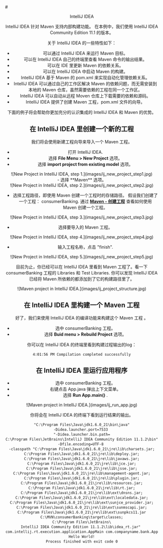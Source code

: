 #<center> IntelliJ IDEA

IntelliJ IDEA 针对 Maven 支持内部构建功能。 在本例中，我们使用 IntelliJ IDEA Community Edition 11.1 的版本。

关于 IntelliJ IDEA 的一些特性如下：

- 可以通过 IntelliJ IDEA 来运行 Maven 目标。
- 可以在 IntelliJ IDEA 自己的终端里查看 Maven 命令的输出结果。
- 可以在 IDE 里更新 Maven 的依赖关系。
- 可以在 IntelliJ IDEA 中启动 Maven 的构建。
- IntelliJ IDEA 基于 Maven 的 pom.xml 来实现自动化管理依赖关系。
- IntelliJ IDEA 可以通过自己的工作区解决 Maven 的依赖问题，而无需安装到本地的 Maven 仓库，虽然需要依赖的工程在同一个工作区。
- IntelliJ IDEA 可以自动从远程 Moven 仓库上下载需要的依赖和源码。 
- IntelliJ IDEA 提供了创建 Maven 工程，pom.xml 文件的向导。 


下面的例子将会帮助你更加充分的认识集成的 IntelliJ IDEA 和 Maven 的优势。

## 在 IntelliJ IDEA 里创建一个新的工程
我们将会使用新建工程向导来导入一个 Maven 工程。

- 打开 IntelliJ IDEA.
- 选择 **File Menu > New Project** 选项。
- 选择 **import project from existing model** 选项。  
<center>
![New Project in IntelliJ IDEA, step 1.](images/ij_new_project_step1.jpg)
</center>
- 选择 **Maven** 选项。
<center>
![New Project in IntelliJ IDEA, step 2.](images/ij_new_project_step2.jpg)
</center>

- 选择工程路径，即使用 Maven 创建一个工程时的存储路径。 假设我们创建了一个工程： consumerBanking. 通过 [**Maven - 创建工程**](maven-9-creating-project.md) 查看如何使用 Maven 创建一个工程。
<center>
![New Project in IntelliJ IDEA, step 3.](images/ij_new_project_step3.jpg)
</center>

- 选择要导入的 Maven 工程。
<center>
![New Project in IntelliJ IDEA, step 4.](images/ij_new_project_step4.jpg)
</center>

- 输入工程名称，点击 "finish".
<center>
![New Project in IntelliJ IDEA, step 5.](images/ij_new_project_step5.jpg)
</center>

目前为止，你已经可以在 IntelliJ IDEA 里看到 Maven 工程了。看一下 consumerBanking 工程的 Libraries 和 Test Libraries. 你可以发现 IntelliJ IDEA 已经将 Maven 所依赖的都添加到了它的构建路径里了。

<center>
![Maven project in IntelliJ IDEA.](images/ij_project_structure.jpg)
</center>

## 在 IntelliJ IDEA 里构建一个 Maven 工程
好了，我们来使用 IntelliJ IDEA 的编译功能来构建这个 Maven 工程 。

- 选中 consumerBanking 工程。
- 选择 **Buid menu > Rebuild Project** 选项。

你可以在 IntelliJ IDEA 的终端里看到构建过程输出的log：

```
4:01:56 PM Compilation completed successfully
```

## 在 IntelliJ IDEA 里运行应用程序

- 选中 consumerBanking 工程。
- 右键点击 App.java 弹出上下文菜单。
- 选择 **Run App.main()** .

<center>
![Maven project in IntelliJ IDEA.](images/ij_run_app.jpg)
</center>

你将会在 IntelliJ IDEA 的终端下看到运行结果的输出。

```
"C:\Program Files\Java\jdk1.6.0_21\bin\java"
-Didea.launcher.port=7533 
"-Didea.launcher.bin.path=
C:\Program Files\JetBrains\IntelliJ IDEA Community Edition 11.1.2\bin"
-Dfile.encoding=UTF-8 
-classpath "C:\Program Files\Java\jdk1.6.0_21\jre\lib\charsets.jar;
C:\Program Files\Java\jdk1.6.0_21\jre\lib\deploy.jar;
C:\Program Files\Java\jdk1.6.0_21\jre\lib\javaws.jar;
C:\Program Files\Java\jdk1.6.0_21\jre\lib\jce.jar;
C:\Program Files\Java\jdk1.6.0_21\jre\lib\jsse.jar;
C:\Program Files\Java\jdk1.6.0_21\jre\lib\management-agent.jar;
C:\Program Files\Java\jdk1.6.0_21\jre\lib\plugin.jar;
C:\Program Files\Java\jdk1.6.0_21\jre\lib\resources.jar;
C:\Program Files\Java\jdk1.6.0_21\jre\lib\rt.jar;
C:\Program Files\Java\jdk1.6.0_21\jre\lib\ext\dnsns.jar;
C:\Program Files\Java\jdk1.6.0_21\jre\lib\ext\localedata.jar;
C:\Program Files\Java\jdk1.6.0_21\jre\lib\ext\sunjce_provider.jar;
C:\Program Files\Java\jdk1.6.0_21\jre\lib\ext\sunmscapi.jar;
C:\Program Files\Java\jdk1.6.0_21\jre\lib\ext\sunpkcs11.jar
C:\MVN\consumerBanking\target\classes;
C:\Program Files\JetBrains\
IntelliJ IDEA Community Edition 11.1.2\lib\idea_rt.jar" 
com.intellij.rt.execution.application.AppMain com.companyname.bank.App
Hello World!
Process finished with exit code 0
```